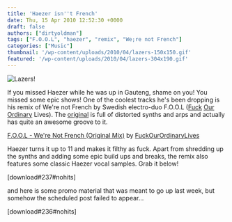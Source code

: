 ```yaml
---
title: 'Haezer isn''t French'
date: Thu, 15 Apr 2010 12:52:30 +0000
draft: false
authors: ["dirtyoldman"]
tags: ["F.O.O.L", "haezer", "remix", "We;re not French"]
categories: ["Music"]
thumbnail: '/wp-content/uploads/2010/04/lazers-150x150.gif'
featured: '/wp-content/uploads/2010/04/lazers-304x190.gif'
---
```


![Lazers!](http://i44.tinypic.com/t8vz8y.gif)

If you missed Haezer while he was up in Gauteng, shame on you! You missed some epic shows! One of the coolest tracks he's been dropping is his remix of We're not French by Swedish electro-duo F.O.O.L ([Fuck](http://www.facebook.com/pages/FOOL-Music/163116568115) [Our](http://www.myspace.com/fuckourordinarylives) [Ordinary](http://soundcloud.com/fuckourordinarylives) Lives). The [original](http://soundcloud.com/fuckourordinarylives/f-o-o-l-were-not-french-original-mix) is full of distorted synths and arps and actually has quite an awesome groove to it.

 [F.O.O.L - We're Not French (Original Mix)](http://soundcloud.com/fuckourordinarylives/f-o-o-l-were-not-french-original-mix) by [FuckOurOrdinaryLives](http://soundcloud.com/fuckourordinarylives)

Haezer turns it up to 11 and makes it filthy as fuck. Apart from shredding up the synths and adding some epic build ups and breaks, the remix also features some classic Haezer vocal samples. Grab it below!

\[download#237#nohits\]

and here is some promo material that was meant to go up last week, but somehow the scheduled post failed to appear...

\[download#236#nohits\]

